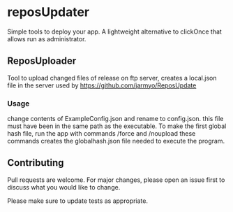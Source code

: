 # reposUpdater
Simple tools to deploy your app. A lightweight alternative to clickOnce that allows run as administrator.


## ReposUploader
 Tool to upload changed files of release on ftp server, creates a local.json file in the server used by https://github.com/jarmyo/ReposUpdate

### Usage

change contents of ExampleConfig.json and rename to config.json. this file must have been in the same path as the executable.
To make the first global hash file, run the app with commands /force and /noupload these commands creates the globalhash.json file needed to execute the program.

## Contributing
Pull requests are welcome. For major changes, please open an issue first to discuss what you would like to change.


Please make sure to update tests as appropriate.
